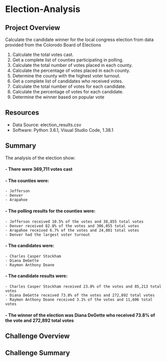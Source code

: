 # Election-Analysis

## Project Overview
Calculate the candidate winner for the local congress election from data provided from the Colorodo Board of Elections

1. Calculate the total votes cast.
2. Get a complete list of counties participating in polling.
3. Calculate the total number of votes placed in each county.
4. Calculate the percentage of votes placed in each county.
5. Determine the county with the highest voter turnout.
6. Get a complete list of candidates who received votes.
7. Calculate the total number of votes for each candidate.
8. Calculate the percentage of votes for each candidate.
9. Determine the winner based on popular vote

## Resources
- Data Source: election_results.csv
- Software: Python 3.6.1, Visual Studio Code, 1.38.1

## Summary
The analysis of the election show:
#### - There were 369,711 votes cast
#### - The counties were:
    - Jefferson
    - Denver
    - Arapahoe
#### - The polling results for the counties were:
    - Jefferson received 10.5% of the votes and 38,855 total votes
    - Denver received 82.8% of the votes and 306,055 total votes
    - Arapahoe received 6.7% of the votes and 24,801 total votes
    - Denver had the largest voter turnout
#### - The candidates were:
    - Charles Casper Stockham
    - Diana DeGette
    - Raymon Anthony Doane
#### - The candidate results were:
    - Charles Casper Stockham received 23.0% of the votes and 85,213 total votes
    - Diana DeGette received 73.8% of the votes and 272,892 total votes
    - Raymon Anthony Doane received 3.1% of the votes and 11,606 total votes
#### - The winner of the election was Diana DeGette who received 73.8% of the vote and 272,892 total votes

## Challenge Overview

## Challenge Summary
